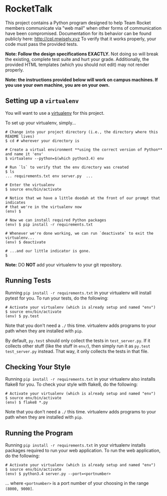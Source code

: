 # RocketTalk

This project contains a Python program designed to help Team Rocket members communicate via "web mail" when other forms of communication have been compromised.
Documentation for its behavior can be found publicly here: http://cpl.mwisely.xyz
To verify that it works properly, your code must pass the provided tests.

**Note: Follow the design specifications EXACTLY.**
Not doing so will break the existing, complete test suite and hurt your grade.
Additionally, the provided HTML templates (which you should not edit) may not render properly.

**Note: the instructions provided below will work on campus machines. If you use your own machine, you are on your own.**

## Setting up a `virtualenv`

You will want to use a [virtualenv](https://virtualenv.pypa.io/en/stable/) for this project.

To set up your virtualenv, simply...

~~~shell
# Change into your project directory (i.e., the directory where this README lives)
$ cd # wherever your directory is

# Create a virtual environment **using the correct version of Python** and name it 'env'
$ virtualenv --python=$(which python3.4) env

# Run `ls` to verify that the env directory was created
$ ls
... requirements.txt env server.py  ...

# Enter the virtualenv
$ source env/bin/activate

# Notice that we have a little doodah at the front of our prompt that indicates
# that we're in the virtualenv now
(env) $

# Now we can install required Python packages
(env) $ pip install -r requirements.txt

# Whenever we're done working, we can run `deactivate` to exit the virtualenv...
(env) $ deactivate

# ...and our little indicator is gone.
$
~~~~

**Note:** DO **NOT** add your virtualenv to your git repository.

## Running Tests

Running `pip install -r requirements.txt` in your virtualenv will install pytest for you.
To run your tests, do the following:

~~~shell
# Activate your virtualenv (which is already setup and named "env")
$ source env/bin/activate
(env) $ py.test
~~~~

Note that you don't need a `./` this time.
virtualenv adds programs to your path when they are installed with `pip`.


By default, `py.test` should only collect the tests in `test_server.py`.
If it collects other stuff (like the stuff in `env/`), then simply run it as `py.test test_server.py` instead.
That way, it only collects the tests in that file.


## Checking Your Style

Running `pip install -r requirements.txt` in your virtualenv also installs flake8 for you.
To check your style with flake8, do the following:

~~~shell
# Activate your virtualenv (which is already setup and named "env")
$ source env/bin/activate
(env) $ flake8 *.py
~~~~

Note that you don't need a `./` this time.
virtualenv adds programs to your path when they are installed with `pip`.

## Running the Program

Running `pip install -r requirements.txt` in your virtualenv installs packages required to run your web application.
To run the web application, do the following:

~~~shell
# Activate your virtualenv (which is already setup and named "env")
$ source env/bin/activate
(env) $ python3.4 server.py --port=<portnumber>
~~~

... where `<portnumber>` is a port number of your choosing in the range `(8000, 9000]`.

[1]: http://docs.python-guide.org/en/latest/dev/virtualenvs/

<!--  LocalWords:  virtualenv
 -->
